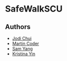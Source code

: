 # SafeWalkSCU

## Authors
- [Jodi Chui](https://github.com/jodychui)
- [Martin Coder](https://github.com/martin-coder)
- [Sam Yang](https://github.com/tmdwnsyang)
- [Kristina Yin](https://github.com/kristinayin)

